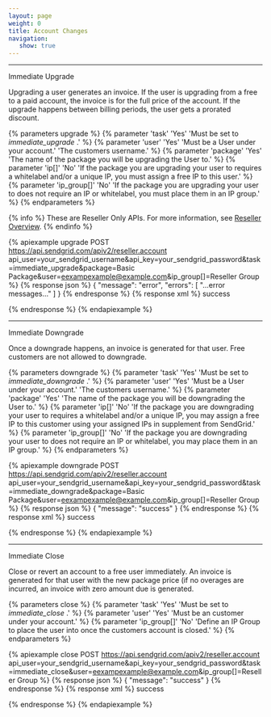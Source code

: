 ```yaml
---
layout: page
weight: 0
title: Account Changes
navigation:
   show: true
---
```


* * * * *

<page-anchor el="h2">
Immediate Upgrade
</page-anchor>

Upgrading a user generates an invoice. If the user is upgrading from a free to a paid account, the invoice is for the full price of the account. If the upgrade happens between billing periods, the user gets a prorated discount.

{% parameters upgrade %}
 {% parameter 'task' 'Yes' 'Must be set to <em>immediate_upgrade</em> .' %}
 {% parameter 'user' 'Yes' 'Must be a User under your account.' 'The customers username.' %}
 {% parameter 'package' 'Yes' 'The name of the package you will be upgrading the User to.' %}
 {% parameter 'ip[]' 'No' 'If the package you are upgrading your user to requires a whitelabel and/or a unique IP, you must assign a free IP to this user.' %}
 {% parameter 'ip_group[]' 'No' 'If the package you are upgrading your user to does not require an IP or whitelabel, you must place them in an IP group.' %}
{% endparameters %}

{% info %}
These are Reseller Only APIs. For more information, see [Reseller Overview](https://sendgrid.com/docs/API_Reference/Web_API/Reseller_API/index.html).
{% endinfo %}

{% apiexample upgrade POST https://api.sendgrid.com/apiv2/reseller.account api_user=your_sendgrid_username&api_key=your_sendgrid_password&task=immediate_upgrade&package=Basic Package&user=eexampexample@example.com&ip_group[]=Reseller Group %}
  {% response json %}
{
  "message": "error",
  "errors": [
    "...error messages..."
  ]
}
  {% endresponse %}
  {% response xml %}
<result>
   <message>success</message>
</result>

  {% endresponse %}
{% endapiexample %}

* * * * *

<page-anchor el="h2">
Immediate Downgrade
</page-anchor>

Once a downgrade happens, an invoice is generated for that user. Free customers are not allowed to downgrade.


{% parameters downgrade %}
 {% parameter 'task' 'Yes' 'Must be set to <em>immediate_downgrade</em> .' %}
 {% parameter 'user' 'Yes' 'Must be a User under your account.' 'The customers username.' %}
 {% parameter 'package' 'Yes' 'The name of the package you will be downgrading the User to.' %}
 {% parameter 'ip[]' 'No' 'If the package you are downgrading your user to requires a whitelabel and/or a unique IP, you may assign a free IP to this customer using your assigned IPs in supplement from SendGrid.' %}
 {% parameter 'ip_group[]' 'No' 'If the package you are downgrading your user to does not require an IP or whitelabel, you may place them in an IP group.' %}
{% endparameters %}


{% apiexample downgrade POST https://api.sendgrid.com/apiv2/reseller.account api_user=your_sendgrid_username&api_key=your_sendgrid_password&task=immediate_downgrade&package=Basic Package&user=eexampexample@example.com&ip_group[]=Reseller Group %}
  {% response json %}
{
  "message": "success"
}
  {% endresponse %}
  {% response xml %}
<result>
   <message>success</message>
</result>

  {% endresponse %}
{% endapiexample %}

* * * * *

<page-anchor el="h2">
Immediate Close
</page-anchor>

Close or revert an account to a free user immediately. An invoice is generated for that user with the new package price (if no overages are incurred, an invoice with zero amount due is generated.


{% parameters close %}
 {% parameter 'task' 'Yes' 'Must be set to <em>immediate_close</em> .' %}
 {% parameter 'user' 'Yes' 'Must be an customer under your account.' %}
 {% parameter 'ip_group[]' 'No' 'Define an IP Group to place the user into once the customers account is closed.' %}
{% endparameters %}


{% apiexample close POST https://api.sendgrid.com/apiv2/reseller.account api_user=your_sendgrid_username&api_key=your_sendgrid_password&task=immediate_close&user=eexampexample@example.com&ip_group[]=Reseller Group %}
  {% response json %}
{
  "message": "success"
}
  {% endresponse %}
  {% response xml %}
<result>
   <message>success</message>
</result>

  {% endresponse %}
{% endapiexample %}
